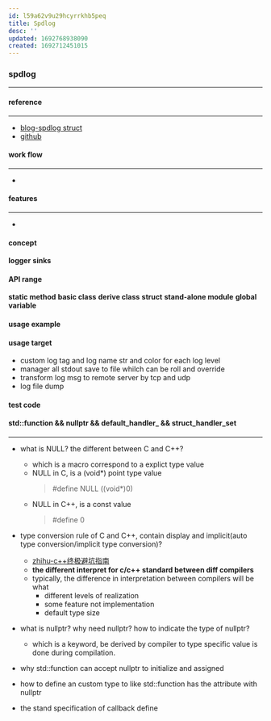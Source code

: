 ```yaml
---
id: l59a62v9u29hcyrrkhb5peq
title: Spdlog
desc: ''
updated: 1692768938090
created: 1692712451015
---
```


### spdlog
-------------------------
#### reference
****
- [blog-spdlog struct](https://www.cnblogs.com/shuqin/p/12214439.html)
- [github](https://github.com/gabime/spdlog)

#### work flow
****
-  


#### features
****
-  



#### concept 
**logger**
**sinks**


#### API range
**static method**
**basic class**
**derive class**
**struct**
**stand-alone module**
**global variable**

#### usage example

#### usage target
- custom log tag and log name str and color for each log level
- manager all stdout save to file whilch can be roll and override
- transform log msg to remote server by tcp and udp
- log file dump

#### test code


#### std::function && nullptr && default_handler_ && struct_handler_set
****
- what is NULL? the different between C and C++?
  - which is a macro correspond to a explict type value
  - NULL in C, is a (void*) point type value
    > #define NULL ((void*)0)
  - NULL in C++, is a const value
    > #define 0
- type conversion rule of C and C++, contain display and implicit(auto type conversion/implicit type conversion)?
    - [zhihu-c++终极避坑指南](https://zhuanlan.zhihu.com/p/561716560)
    - **the different interpret for c/c++ standard between diff compilers**
    - typically, the difference in interpretation between compilers will be what
      - different levels of realization
      - some feature not implementation
      - default type size

- what is nullptr? why need nullptr? how to indicate the type of nullptr?
    - which is a keyword, be derived by compiler to type specific value is done during compilation.
- why std::function can accept nullptr to initialize and assigned
- how to define an custom type to like std::function has the attribute with nullptr
- the stand specification of callback define